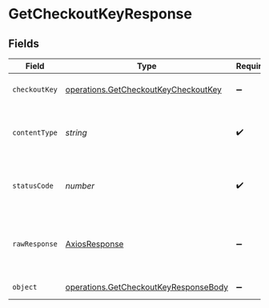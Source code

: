 # GetCheckoutKeyResponse


## Fields

| Field                                                                                                 | Type                                                                                                  | Required                                                                                              | Description                                                                                           |
| ----------------------------------------------------------------------------------------------------- | ----------------------------------------------------------------------------------------------------- | ----------------------------------------------------------------------------------------------------- | ----------------------------------------------------------------------------------------------------- |
| `checkoutKey`                                                                                         | [operations.GetCheckoutKeyCheckoutKey](../../../sdk/models/operations/getcheckoutkeycheckoutkey.md)   | :heavy_minus_sign:                                                                                    | The checkout key.                                                                                     |
| `contentType`                                                                                         | *string*                                                                                              | :heavy_check_mark:                                                                                    | HTTP response content type for this operation                                                         |
| `statusCode`                                                                                          | *number*                                                                                              | :heavy_check_mark:                                                                                    | HTTP response status code for this operation                                                          |
| `rawResponse`                                                                                         | [AxiosResponse](https://axios-http.com/docs/res_schema)                                               | :heavy_minus_sign:                                                                                    | Raw HTTP response; suitable for custom response parsing                                               |
| `object`                                                                                              | [operations.GetCheckoutKeyResponseBody](../../../sdk/models/operations/getcheckoutkeyresponsebody.md) | :heavy_minus_sign:                                                                                    | Error response.                                                                                       |